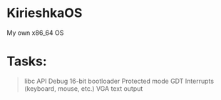 # KirieshkaOS
My own x86_64 OS
# Tasks:
>libc
>API
>Debug
>16-bit bootloader
>Protected mode
>GDT
>Interrupts (keyboard, mouse, etc.)
>VGA text output
